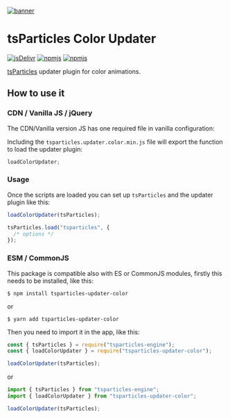 [![banner](https://particles.js.org/images/banner2.png)](https://particles.js.org)

# tsParticles Color Updater

[![jsDelivr](https://data.jsdelivr.com/v1/package/npm/tsparticles-updater-color/badge)](https://www.jsdelivr.com/package/npm/tsparticles-updater-color)
[![npmjs](https://badge.fury.io/js/tsparticles-updater-color.svg)](https://www.npmjs.com/package/tsparticles-updater-color)
[![npmjs](https://img.shields.io/npm/dt/tsparticles-updater-color)](https://www.npmjs.com/package/tsparticles-updater-color)

[tsParticles](https://github.com/matteobruni/tsparticles) updater plugin for color animations.

## How to use it

### CDN / Vanilla JS / jQuery

The CDN/Vanilla version JS has one required file in vanilla configuration:

Including the `tsparticles.updater.color.min.js` file will export the function to load the updater plugin:

```javascript
loadColorUpdater;
```

### Usage

Once the scripts are loaded you can set up `tsParticles` and the updater plugin like this:

```javascript
loadColorUpdater(tsParticles);

tsParticles.load("tsparticles", {
  /* options */
});
```

### ESM / CommonJS

This package is compatible also with ES or CommonJS modules, firstly this needs to be installed, like this:

```shell
$ npm install tsparticles-updater-color
```

or

```shell
$ yarn add tsparticles-updater-color
```

Then you need to import it in the app, like this:

```javascript
const { tsParticles } = require("tsparticles-engine");
const { loadColorUpdater } = require("tsparticles-updater-color");

loadColorUpdater(tsParticles);
```

or

```javascript
import { tsParticles } from "tsparticles-engine";
import { loadColorUpdater } from "tsparticles-updater-color";

loadColorUpdater(tsParticles);
```
